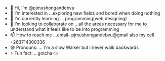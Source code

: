 - 👋 Hi, I’m @pjmushongandebvu
- 👀 I’m interested in ...exploring new fields and bored when doing nothing
- 🌱 I’m currently learning ... programming(web designing)
- 💞️ I’m looking to collaborate on ...all the areas necessary for me to understand what it feels like to be into programming 
- 📫 How to reach me ...email- pjmushongandebvu@gmail also my cell +263714300336
- 😄 Pronouns: ... I'm a slow Walker but i never walk backwards
- ⚡ Fun fact: ...gotcha👈

<!---
pjmushongandebvu/pjmushongandebvu is a ✨ special ✨ repository because its `README.md` (this file) appears on your GitHub profile.
You can click the Preview link to take a look at your changes.
--->
